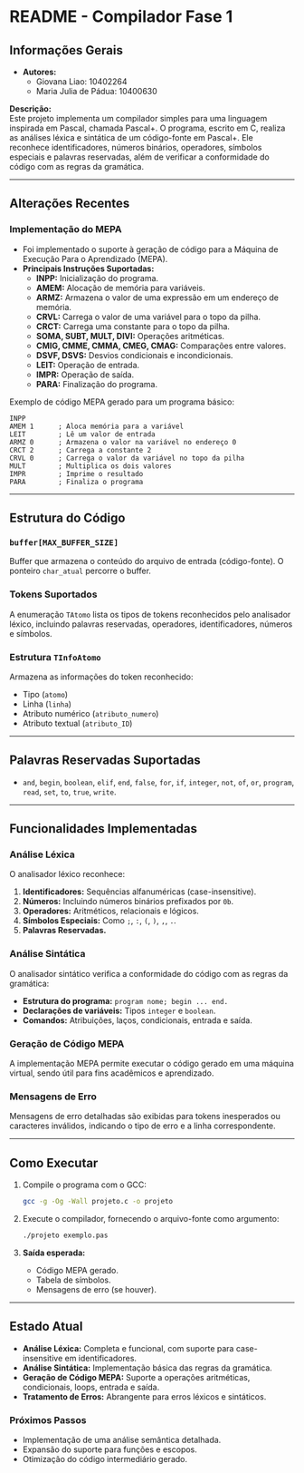 
# README - Compilador Fase 1

## Informações Gerais

- **Autores:**
  - Giovana Liao: 10402264  
  - Maria Julia de Pádua: 10400630

**Descrição:**  
Este projeto implementa um compilador simples para uma linguagem inspirada em Pascal, chamada Pascal+. O programa, escrito em C, realiza as análises léxica e sintática de um código-fonte em Pascal+. Ele reconhece identificadores, números binários, operadores, símbolos especiais e palavras reservadas, além de verificar a conformidade do código com as regras da gramática.

---

## Alterações Recentes

### **Implementação do MEPA**  
- Foi implementado o suporte à geração de código para a Máquina de Execução Para o Aprendizado (MEPA).  
- **Principais Instruções Suportadas:**  
  - **INPP:** Inicialização do programa.  
  - **AMEM:** Alocação de memória para variáveis.  
  - **ARMZ:** Armazena o valor de uma expressão em um endereço de memória.  
  - **CRVL:** Carrega o valor de uma variável para o topo da pilha.  
  - **CRCT:** Carrega uma constante para o topo da pilha.  
  - **SOMA, SUBT, MULT, DIVI:** Operações aritméticas.  
  - **CMIG, CMME, CMMA, CMEG, CMAG:** Comparações entre valores.  
  - **DSVF, DSVS:** Desvios condicionais e incondicionais.  
  - **LEIT:** Operação de entrada.  
  - **IMPR:** Operação de saída.  
  - **PARA:** Finalização do programa.

Exemplo de código MEPA gerado para um programa básico:
```mepa
INPP
AMEM 1      ; Aloca memória para a variável
LEIT        ; Lê um valor de entrada
ARMZ 0      ; Armazena o valor na variável no endereço 0
CRCT 2      ; Carrega a constante 2
CRVL 0      ; Carrega o valor da variável no topo da pilha
MULT        ; Multiplica os dois valores
IMPR        ; Imprime o resultado
PARA        ; Finaliza o programa
```

---

## Estrutura do Código

### `buffer[MAX_BUFFER_SIZE]`  
Buffer que armazena o conteúdo do arquivo de entrada (código-fonte). O ponteiro `char_atual` percorre o buffer.

### Tokens Suportados  
A enumeração `TAtomo` lista os tipos de tokens reconhecidos pelo analisador léxico, incluindo palavras reservadas, operadores, identificadores, números e símbolos.

### Estrutura `TInfoAtomo`  
Armazena as informações do token reconhecido:
- Tipo (`atomo`)  
- Linha (`linha`)  
- Atributo numérico (`atributo_numero`)  
- Atributo textual (`atributo_ID`)

---

## Palavras Reservadas Suportadas  
- `and`, `begin`, `boolean`, `elif`, `end`, `false`, `for`, `if`, `integer`, `not`, `of`, `or`, `program`, `read`, `set`, `to`, `true`, `write`.

---

## Funcionalidades Implementadas

### Análise Léxica  
O analisador léxico reconhece:
1. **Identificadores:** Sequências alfanuméricas (case-insensitive).  
2. **Números:** Incluindo números binários prefixados por `0b`.  
3. **Operadores:** Aritméticos, relacionais e lógicos.  
4. **Símbolos Especiais:** Como `;`, `:`, `(`, `)`, `,`, `.`.  
5. **Palavras Reservadas.**

### Análise Sintática  
O analisador sintático verifica a conformidade do código com as regras da gramática:
- **Estrutura do programa:** `program nome; begin ... end.`  
- **Declarações de variáveis:** Tipos `integer` e `boolean`.  
- **Comandos:** Atribuições, laços, condicionais, entrada e saída.

### Geração de Código MEPA  
A implementação MEPA permite executar o código gerado em uma máquina virtual, sendo útil para fins acadêmicos e aprendizado.

### Mensagens de Erro  
Mensagens de erro detalhadas são exibidas para tokens inesperados ou caracteres inválidos, indicando o tipo de erro e a linha correspondente.

---

## Como Executar

1. Compile o programa com o GCC:
   ```bash
   gcc -g -Og -Wall projeto.c -o projeto
   ```
2. Execute o compilador, fornecendo o arquivo-fonte como argumento:
   ```bash
   ./projeto exemplo.pas
   ```

3. **Saída esperada:**
   - Código MEPA gerado.
   - Tabela de símbolos.
   - Mensagens de erro (se houver).

---

## Estado Atual

- **Análise Léxica:** Completa e funcional, com suporte para case-insensitive em identificadores.  
- **Análise Sintática:** Implementação básica das regras da gramática.  
- **Geração de Código MEPA:** Suporte a operações aritméticas, condicionais, loops, entrada e saída.  
- **Tratamento de Erros:** Abrangente para erros léxicos e sintáticos.

### **Próximos Passos**
- Implementação de uma análise semântica detalhada.  
- Expansão do suporte para funções e escopos.  
- Otimização do código intermediário gerado.  
```
